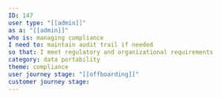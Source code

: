 ```yaml
---
ID: 147
user type: "[[admin]]"
as a: "[[admin]]"
who is: managing compliance
I need to: maintain audit trail if needed
so that: I meet regulatory and organizational requirements
category: data portability
theme: compliance
user journey stage: "[[offboarding]]"
customer journey stage:
---
```


